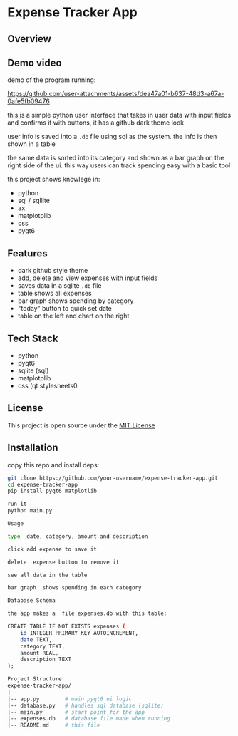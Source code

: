 # Expense Tracker App

## Overview

## Demo video
demo of the program running:

https://github.com/user-attachments/assets/dea47a01-b637-48d3-a67a-0afe5fb09476

this is a simple python user interface that takes in user data with input fields and confirms it with buttons, it has a github dark theme look

user info is saved into  a `.db` file using sql as the system. the info is then shown in a table

the same data is sorted into its category and shown as a bar graph on the right side of the ui. this way users can track spending easy with a basic tool

this project  shows knowlege in:
- python
- sql / sqllite
- ax
- matplotplib
- css
- pyqt6

## Features
- dark github style theme
- add, delete and view expenses with input fields
- saves data  in a sqlite `.db` file
- table shows all expenses
- bar graph shows spending by category
- "today" button to quick set date
- table on  the left and chart on the right

## Tech Stack
- python
- pyqt6
- sqlite (sql)
- matplotplib
- css  (qt stylesheets0

## License
This project  is open source under the [MIT License](https://opensource.org/license/mit)

## Installation

copy this  repo and install deps:

```bash
git clone https://github.com/your-username/expense-tracker-app.git
cd expense-tracker-app
pip install pyqt6 matplotlib

run it
python main.py

Usage

type  date, category, amount and description

click add expense to save it

delete  expense button to remove it

see all data in the table

bar graph  shows spending in each category

Database Schema

the app makes a  file expenses.db with this table:

CREATE TABLE IF NOT EXISTS expenses (
    id INTEGER PRIMARY KEY AUTOINCREMENT,
    date TEXT,
    category TEXT,
    amount REAL,
    description TEXT
);

Project Structure
expense-tracker-app/
|
|-- app.py        # main pyqt6 ui logic
|-- database.py   # handles sql database (sqlite)
|-- main.py       # start point for the app
|-- expenses.db   # database file made when running
|-- README.md     # this file


